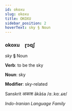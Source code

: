 ```yaml
---
id: okoxu
slug: okoxu
title: OKOXU
sidebar_position: 2
hoverText: sky § Noun
---
```


### okoxu&emsp;<span kind="abugida">ɽɔɋʃ</span>

*sky* **§** Noun

**Verb**: to be the sky

**Noun**: sky

**Modifier**: sky-related

Sanskrit आकाश ākāśa /ɑː.kɑː.ɕɐ/

*Indo-Iranian Language Family*